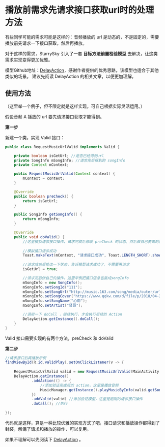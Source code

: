 # 播放前需求先请求接口获取url时的处理方法

有些同学可能的需求可能是这样的：音频播放的 url 是动态的，不是固定的，需要播放前先请求一下接口获取，然后再播放。

对于这样的需求，StarrySky 引入了一套 **目标方法前置检验模型** 去解决，让这类需求实现变得更加优雅。

模型Github地址：[DelayAction](https://github.com/feelschaotic/DelayAction)，感谢作者提供的优秀思路，该模型也适合于其他类似的场景。
建议先阅读 DelayAction 的相关文章，以便更加理解。

## 使用方法
（这里举一个例子，但不限定就是这样实现，可自己根据实际灵活运用。）

假设音频 A 播放的 url 要先请求接口获取才能得到。

**第一步**
 
 新建一个类，实现 Valid 接口：
 
```java
public class RequestMusicUrlValid implements Valid {

    private boolean isGetUrl; //是否已经得到url
    private SongInfo mSongInfo; //请求完后得到的 songInfo
    private Context mContext;

    public RequestMusicUrlValid(Context context) {
        mContext = context;
    }

    @Override
    public boolean preCheck() {
        return isGetUrl;
    }

    public SongInfo getSongInfo() {
        return mSongInfo;
    }

    @Override
    public void doValid() {
        //这里模拟请求接口操作，请求完成后修改 preCheck 的状态，然后做自己要做的操作，做完后调用一下 doCall 方方法
        
        //模拟接口请求成功
        Toast.makeText(mContext, "请求接口成功", Toast.LENGTH_SHORT).show();
        
        //请求成功后修改一下状态，告诉模型请求成功了，不需要再请求
        isGetUrl = true; 

        //请求完后做自己的操作，这里举例把接口信息包装成songInfo
        mSongInfo = new SongInfo();
        mSongInfo.setSongId("111");
        mSongInfo.setSongUrl("http://music.163.com/song/media/outer/url?id=317151.mp3&a=我");
        mSongInfo.setSongCover("https://www.qqkw.com/d/file/p/2018/04-21/c24fd86006670f964e63cb8f9c129fc6.jpg");
        mSongInfo.setSongName("心雨");
        mSongInfo.setArtist("贤哥");

        //调用一下 doCall ，继续执行，才会执行后续的 Action 
        DelayAction.getInstance().doCall();
    }
}
```

Valid 接口需要实现的有两个方法，preCheck 和 doValid

**第二步**

````java
//请求接口后再播放示例
findViewById(R.id.validPlay).setOnClickListener(v -> {
    
    RequestMusicUrlValid valid = new RequestMusicUrlValid(MainActivity.this);
    DelayAction.getInstance()
            .addAction(() -> {
                //添加验证完成后的 action，这里是播放音频
                MusicManager.getInstance().playMusicByInfo(valid.getSongInfo());
            })
            .addValid(valid) //添加验证模型，这里是刚刚的请求接口操作
            .doCall(); //执行
    
});
````

代码就是这样，算是一种比较优雅的实现方式了吧，接口请求和播放操作都得到了封装，解偶了请求和播放的操作，可以复用。

如果不理解可以先阅读下 [DelayAction](https://github.com/feelschaotic/DelayAction) 。
